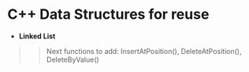 # C++ Data Structures for reuse

- **Linked List** 
>> Next functions to add: InsertAtPosition(), DeleteAtPosition(), DeleteByValue()

